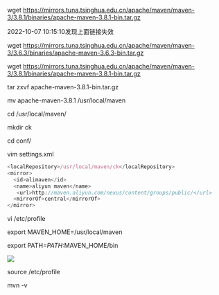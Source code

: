 wget https://mirrors.tuna.tsinghua.edu.cn/apache/maven/maven-3/3.8.1/binaries/apache-maven-3.8.1-bin.tar.gz

2022-10-07 10:15:10发现上面链接失效



wget https://mirrors.tuna.tsinghua.edu.cn/apache/maven/maven-3/3.6.3/binaries/apache-maven-3.6.3-bin.tar.gz



wget https://mirrors.tuna.tsinghua.edu.cn/apache/maven/maven-3/3.8.1/binaries/apache-maven-3.8.1-bin.tar.gz

tar zxvf apache-maven-3.8.1-bin.tar.gz 

mv apache-maven-3.8.1 /usr/local/maven

cd /usr/local/maven/

mkdir ck

cd conf/

vim settings.xml 



```javascript
<localRepository>/usr/local/maven/ck</localRepository>
<mirror>
  <id>alimaven</id>
  <name>aliyun maven</name>
   <url>http://maven.aliyun.com/nexus/content/groups/public/</url>
  <mirrorOf>central</mirrorOf>
</mirror>
```



vi /etc/profile

export MAVEN_HOME=/usr/local/maven

export PATH=$PATH:$MAVEN_HOME/bin

![](D:/download/youdaonote-pull-master/data/Technology/Linux/images/484192E480B54B14AEE497FA4356D4E9image.png)



source /etc/profile

mvn -v